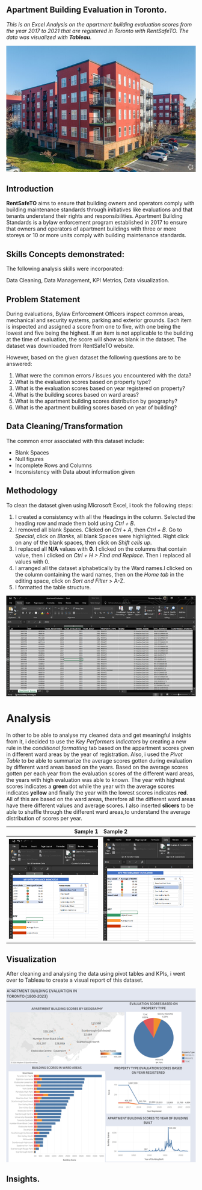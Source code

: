 ##  Apartment Building Evaluation in Toronto.

_This is an Excel Analysis on the apartment building evaluation scores from the year 2017 to 2021 that are registered in Toronto with RentSafeTO. The data was visualized with **Tableau**._

![](Apartment.jpg)

## Introduction
**RentSafeTO** aims to ensure that building owners and operators comply with building maintenance standards through initiatives like evaluations and that tenants understand their rights and responsibilities. Apartment Building Standards is a bylaw enforcement program established in 2017 to ensure that owners and operators of apartment buildings with three or more storeys or 10 or more units comply with building maintenance standards. 


##  Skills Concepts demonstrated:
The following analysis skills were incorporated:

Data Cleaning, Data Management, KPI Metrics, Data visualization.

##  Problem Statement
During evaluations, Bylaw Enforcement Officers inspect common areas, mechanical and security systems, parking and exterior grounds. Each item is inspected and assigned a score from one to five, with one being the lowest and five being the highest. If an item is not applicable to the building at the time of evaluation, the score will show as blank in the dataset.
The dataset was downloaded from RentSafeTO website.

However, based on the given dataset the following questions are to be answered:

1. What were the common errors / issues you encountered with the data?
2. What is the evaluation scores based on property type?
3. What is the evaluation scores based on year registered on property?
4. What is the building scores based on ward areas?
5. What is the apartment building scores distribution by geography?
6. What is the apartment building scores based on year of building?

## Data Cleaning/Transformation
The common error associated with this dataset include:

-	Blank Spaces
-	Null figures
-	Incomplete Rows and Columns
-	Inconsistency with Data about information given

## Methodology
  To clean the dataset given using Microsoft Excel, i took the following steps:
  
1.	I created  a consistency with all the Headings in the column. Selected the heading row and made them bold using _Ctrl + B_.
2.	I removed all blank Spaces. Clicked on _Ctrl + A_, then _Ctrl + B_. Go to _Special_, click on _Blanks_, all blank Spaces were highlighted. Right click on any of the blank spaces, then click on _Shift cells up_.
3.	I replaced all **N/A**  values with **0**. I clicked on the columns that contain value, then i clicked on _Ctrl + H > Find and Replace_. Then i replaced all values with 0.
4.	I arranged all the dataset alphabetically by the Ward names.I clicked on the column containing the ward names, then  on the _Home tab_ in the editing space, click on _Sort and Filter_ > A-Z.
5.	I formatted the table structure.

![](https://github.com/Datagirlie/Apartment_Evaluation_Project/blob/main/Excel%20Apartment%20Evaluation.PNG)

# Analysis
In other to be able to analyse my cleaned data and get meaningful insights from it, i decided to use the _Key Performers Indicators_ by creating a new rule in the _conditional formatting_ tab based on the appartment scores given in different ward areas by the year of registration. Also, i used the _Pivot Table_ to be able to summarize the average scores gotten during evaluation by different ward areas based on the years. Based on the average scores gotten per each year from the evaluation scores of the different ward areas, the years with high evaluation was able to known.
The year with highest scores indicates a **green** dot while the year with the average scores indicates **yellow**  and finally the year with the lowest scores indicates **red**. All of this are based on the ward areas, therefore all the different ward areas have there different values and average scores. I also inserted **slicers** to be able to shuffle through the different ward areas,to understand the average distribution of scores per year.

  Sample 1                 |            Sample 2           |         
|-----------------------:|:-----------------------------|
![](https://github.com/Datagirlie/Apartment_Evaluation_Project/blob/main/Kpi_1.PNG)         |     ![](kpi_2.PNG)           

## Visualization
After cleaning and analysing the data using pivot tables and KPIs, i went over to Tableau to create a visual report of this dataset.

![](https://github.com/Datagirlie/Apartment_Evaluation_Project/blob/main/Dashboard%201%20(19).png)



## Insights.





